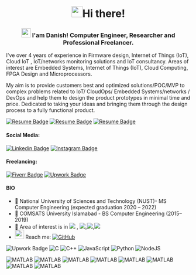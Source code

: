 
<h1 align="center"> <img src="https://emojis.slackmojis.com/emojis/images/1531849430/4246/blob-sunglasses.gif?1531849430" width="30"/>Hi there!</h1>
<h3 align="center"> 
    <img src="https://media.giphy.com/media/hvRJCLFzcasrR4ia7z/giphy.gif" width="25px"></a> I'am Danish! Computer Engineer, Researcher and Professional Freelancer. 
  
</h3>

 I've over 4 years of experience in Firmware design, Internet of Things (IoT), Cloud IoT , IoT/networks monitoring solutions and IoT consultancy. Areas of interest are Embedded Systems, Internet of Things (IoT), Cloud Computing, FPGA Design and Microprocessors.
 
My aim is to provide customers best and optimized solutions/POC/MVP to complex problems related to IoT/ CloudOps/ Embedded Systems/networks / DevOps and help them to design the product prototypes in minimal time and price. Dedicated to taking your ideas and bringing them through the design process to a fully functional product. </h3>

[![Resume Badge](https://img.shields.io/badge/-Check%20out%20my%20resume-green)](https://daniq350.github.io/)
[![Resume Badge](https://img.shields.io/badge/-Qoura%20Profile-red)](https://www.quora.com/profile/Danish-Shahid-9)
[![Resume Badge](https://img.shields.io/badge/-IoT%20Tutorials-yellow)](https://medium.com/@danishshahid19)

#### Social Media:
[![Linkedin Badge](https://img.shields.io/badge/-LinkedIn-0e76a8?style=flat-square&logo=Linkedin&logoColor=white)](https://pk.linkedin.com/in/danishshahid98)
[![Instagram Badge](https://img.shields.io/badge/-Instagram-e4405f?style=flat-square&logo=Instagram&logoColor=white)](https://instagram.com/danishshahid98)
#### Freelancing:
[![Fiverr Badge](https://img.shields.io/static/v1?style=for-the-badge&message=Fiverr&color=222222&logo=Fiverr&logoColor=1DBF73&label=Level%2)](https://fiverr.com/danishshahid)
[![Upwork Badge](https://img.shields.io/static/v1?style=for-the-badge&message=Upwork&color=222222&logo=Upwork&logoColor=6FDA44&label=Top%20Rated)](https://fiverr.com/danishshahid)




#### BIO

- 🏢 National University of Sciences and Technology (NUST)- MS Computer Engineering (expected graduation 2020 – 2022)
- 🏢 COMSATS University Islamabad - BS Computer Engineering (2015– 2019)
- 🔭 Area of interest is in <img src="https://img.shields.io/badge/-IoT-yellow"> , <img src="https://img.shields.io/badge/-Embedded%20Systesm-yellowgreen">,<img src="https://img.shields.io/badge/-Cloud%20Computing%20-red">,<img src="https://img.shields.io/badge/-Digital%20System%20Design-blue">
- <img src="https://github.com/SP-XD/SP-XD/blob/main/images/letterbox.gif?raw=true" width="25"/> Reach me: <a href="mailto:danishshahid19@gmail.com" target="_blank"><img alt="GitHub" src="https://img.shields.io/badge/-danishshahid19@gmail.com-c14438?style=flat-square&logo=Gmail&logoColor=white"></a>

![Upwork Badge](https://img.shields.io/badge/-code-000000?style=flat-square&logo=Plex&logoColor=white) 
![C](https://img.shields.io/badge/c-%2300599C.svg?style=for-the-badge&logo=c&logoColor=white) ![C++](https://img.shields.io/badge/c++-%2300599C.svg?style=for-the-badge&logo=c%2B%2B&logoColor=white) ![JavaScript](https://img.shields.io/badge/javascript-%23323330.svg?style=for-the-badge&logo=javascript&logoColor=%23F7DF1E) ![Python](https://img.shields.io/badge/python-3670A0?style=for-the-badge&logo=python&logoColor=ffdd54) ![NodeJS](https://img.shields.io/badge/node.js-6DA55F?style=for-the-badge&logo=node.js&logoColor=white) 

![MATLAB](https://img.shields.io/badge/-MATLAB-orange) ![MATLAB](https://img.shields.io/badge/-Verilog-purple) ![MATLAB](https://img.shields.io/badge/-VHDL-yellow) 
![MATLAB](https://img.shields.io/badge/-Arduino-blue)  ![MATLAB](https://img.shields.io/badge/-RaspberryPi-green)  ![MATLAB](https://img.shields.io/badge/-Thingsboard-blue)
![MATLAB](https://img.shields.io/badge/-AWS-orange) ![MATLAB](https://img.shields.io/badge/-ESP32-pink) 




